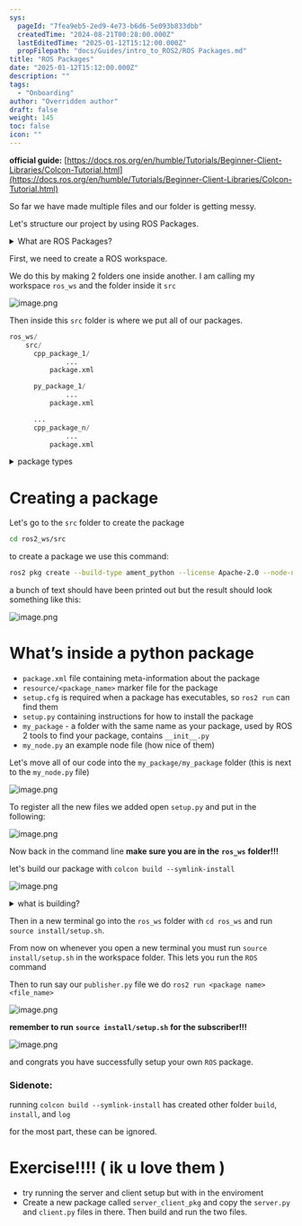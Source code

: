 ```yaml
---
sys:
  pageId: "7fea9eb5-2ed9-4e73-b6d6-5e093b833dbb"
  createdTime: "2024-08-21T00:28:00.000Z"
  lastEditedTime: "2025-01-12T15:12:00.000Z"
  propFilepath: "docs/Guides/intro_to_ROS2/ROS Packages.md"
title: "ROS Packages"
date: "2025-01-12T15:12:00.000Z"
description: ""
tags:
  - "Onboarding"
author: "Overridden author"
draft: false
weight: 145
toc: false
icon: ""
---
```


**official guide:** [https://docs.ros.org/en/humble/Tutorials/Beginner-Client-Libraries/Colcon-Tutorial.html](https://docs.ros.org/en/humble/Tutorials/Beginner-Client-Libraries/Colcon-Tutorial.html)

So far we have made multiple files and our folder is getting messy.

Let's structure our project by using ROS Packages.

<details>

<summary>What are ROS Packages?</summary>

ROS Packages are, as the name implies, packages of code that are highly sharable between ROS developers.

They consist of a folder, `package.xml` file, and source code

```python
      cpp_package_1/
		      ... imagine much code files here ..
          package.xml
```

</details>

First, we need to create a ROS workspace.

We do this by making 2 folders one inside another. I am calling my workspace `ros_ws` and the folder inside it `src`

![image.png](https://prod-files-secure.s3.us-west-2.amazonaws.com/d518164a-d88e-44d1-a4ee-3adb3bd8bce0/70706947-fd18-4537-a67b-e12946812d31/image.png?X-Amz-Algorithm=AWS4-HMAC-SHA256&X-Amz-Content-Sha256=UNSIGNED-PAYLOAD&X-Amz-Credential=ASIAZI2LB4662374YH3S%2F20250528%2Fus-west-2%2Fs3%2Faws4_request&X-Amz-Date=20250528T121600Z&X-Amz-Expires=3600&X-Amz-Security-Token=IQoJb3JpZ2luX2VjEKz%2F%2F%2F%2F%2F%2F%2F%2F%2F%2FwEaCXVzLXdlc3QtMiJHMEUCIDJHLq8IQQd8WhiyQP%2F5dWk9mUsw%2FblGd1Fhwzy1jNU6AiEAhHa5NWz%2FZ2HGJS2FgbvZd8XtOqN9avKSHBcqv8WdLk0q%2FwMIdBAAGgw2Mzc0MjMxODM4MDUiDOhY7W8Fv6Yi7Nqn4SrcA%2Fd7VCe0omdQOlxBbqDpP7GtATd7kLypwJKXqgQzFhJvi6wvjjm3lq6Eqy6DFQOKR%2FiFYroTCJi1w7o8%2FeZujMFMhe5UxPeX5cP9hrFzmSpbN2VnsOxvA6d6M8wd8%2Bl267HSfQWfN4TqsUKb%2BZtGT1Y61jL3k5M1GLR7JnIunATbL8dgBH0KXpjiwoVShP1tSOtOUNROhKcqDpOsyyxZXWsAnA9MGdeS8ty6f1220fHqCY9VA1GvcuN2kppIENPJAy47CLIVhzQ3XRtUhd9dv2WYAWR3M27zdTGpjhTtR6Kbeb233wMkYW60VlZKffEwHuZ7nsIvbtix4zWR1PsqJ1V9vlIccL%2Fu8gzqAjo3MH%2B4kQbYBQlhCofSTLCAFXW5CyCrJLibxLtuHc1ihITz%2FXLnIWCWr8VuspcxFUK43n23xDxY1DOKXf7TSjP1c7fWtzf3Yohv2tecRtxFjt5fwDmBKB5oDmHTnB6%2FrZPXgJ%2Frlf2ZQPPSsoG2VZ0ew6FM5PbbcPU4wH4hHrOlXg2nPj9ohlwHkUUHlvcVTrKt37fIgfUY5DB1Si9%2BeOE0PiRFAH7Rd8seaz886rBmg3CF9inyejCkdz7tzumDnRi5H8U9PVayOAzWgf0EnGXcMKXk28EGOqUBNBrOgzQg3w7KOwXRzVVtfagoUxrJkLLhanq68M4Hz55pQiDMCRx6oloPU3RQf1kJoXcYKEHZF4ZGQfeZVEqsIzxudzwLWCjR03gEkUFsJY0FuBD1xc%2FOm%2BX3m7ZFgYQwRbY5GrR%2BUS%2Fll0lpAr91EW2dl1JNK5P08UdH54fsyiMu7jgbNV7laYGIZK1Sfc%2FaSt9dj5wGhSErZpwSJwb6t%2FxwDwFB&X-Amz-Signature=32007ea4deb2643196c7c23524d7958992aad8bee3d437c796f8cd0bfdcb618f&X-Amz-SignedHeaders=host&x-id=GetObject)

Then inside this `src` folder is where we put all of our packages.

```python
ros_ws/
    src/
      cpp_package_1/
		      ...
          package.xml

      py_package_1/
		      ...
          package.xml

      ...
      cpp_package_n/
		      ...
          package.xml

```

<details>

<summary>package types</summary>

packages can be either `C++` or python.

the intern file structure is different for each but for this guide we will stick to creating python packages

</details>

# Creating a package

Let's go to the `src` folder to create the package

```bash
cd ros2_ws/src
```

to create a package we use this command:

```bash
ros2 pkg create --build-type ament_python --license Apache-2.0 --node-name my_node my_package
```

a bunch of text should have been printed out but the result should look something like this:

![image.png](https://prod-files-secure.s3.us-west-2.amazonaws.com/d518164a-d88e-44d1-a4ee-3adb3bd8bce0/e6cf1e3f-8512-4a3e-b131-079f800bf3e8/image.png?X-Amz-Algorithm=AWS4-HMAC-SHA256&X-Amz-Content-Sha256=UNSIGNED-PAYLOAD&X-Amz-Credential=ASIAZI2LB4662374YH3S%2F20250528%2Fus-west-2%2Fs3%2Faws4_request&X-Amz-Date=20250528T121600Z&X-Amz-Expires=3600&X-Amz-Security-Token=IQoJb3JpZ2luX2VjEKz%2F%2F%2F%2F%2F%2F%2F%2F%2F%2FwEaCXVzLXdlc3QtMiJHMEUCIDJHLq8IQQd8WhiyQP%2F5dWk9mUsw%2FblGd1Fhwzy1jNU6AiEAhHa5NWz%2FZ2HGJS2FgbvZd8XtOqN9avKSHBcqv8WdLk0q%2FwMIdBAAGgw2Mzc0MjMxODM4MDUiDOhY7W8Fv6Yi7Nqn4SrcA%2Fd7VCe0omdQOlxBbqDpP7GtATd7kLypwJKXqgQzFhJvi6wvjjm3lq6Eqy6DFQOKR%2FiFYroTCJi1w7o8%2FeZujMFMhe5UxPeX5cP9hrFzmSpbN2VnsOxvA6d6M8wd8%2Bl267HSfQWfN4TqsUKb%2BZtGT1Y61jL3k5M1GLR7JnIunATbL8dgBH0KXpjiwoVShP1tSOtOUNROhKcqDpOsyyxZXWsAnA9MGdeS8ty6f1220fHqCY9VA1GvcuN2kppIENPJAy47CLIVhzQ3XRtUhd9dv2WYAWR3M27zdTGpjhTtR6Kbeb233wMkYW60VlZKffEwHuZ7nsIvbtix4zWR1PsqJ1V9vlIccL%2Fu8gzqAjo3MH%2B4kQbYBQlhCofSTLCAFXW5CyCrJLibxLtuHc1ihITz%2FXLnIWCWr8VuspcxFUK43n23xDxY1DOKXf7TSjP1c7fWtzf3Yohv2tecRtxFjt5fwDmBKB5oDmHTnB6%2FrZPXgJ%2Frlf2ZQPPSsoG2VZ0ew6FM5PbbcPU4wH4hHrOlXg2nPj9ohlwHkUUHlvcVTrKt37fIgfUY5DB1Si9%2BeOE0PiRFAH7Rd8seaz886rBmg3CF9inyejCkdz7tzumDnRi5H8U9PVayOAzWgf0EnGXcMKXk28EGOqUBNBrOgzQg3w7KOwXRzVVtfagoUxrJkLLhanq68M4Hz55pQiDMCRx6oloPU3RQf1kJoXcYKEHZF4ZGQfeZVEqsIzxudzwLWCjR03gEkUFsJY0FuBD1xc%2FOm%2BX3m7ZFgYQwRbY5GrR%2BUS%2Fll0lpAr91EW2dl1JNK5P08UdH54fsyiMu7jgbNV7laYGIZK1Sfc%2FaSt9dj5wGhSErZpwSJwb6t%2FxwDwFB&X-Amz-Signature=823d9d906572331f6cc404263d67b2fdbd1013d15cf7f902def263ff87f46903&X-Amz-SignedHeaders=host&x-id=GetObject)

# What’s inside a python package

- `package.xml` file containing meta-information about the package
- `resource/<package_name>` marker file for the package
- `setup.cfg` is required when a package has executables, so `ros2 run` can find them
- `setup.py` containing instructions for how to install the package
- `my_package` - a folder with the same name as your package, used by ROS 2 tools to find your package, contains `__init__.py`
- `my_node.py` an example node file (how nice of them)

Let's move all of our code into the `my_package/my_package` folder (this is next to the `my_node.py` file)

![image.png](https://prod-files-secure.s3.us-west-2.amazonaws.com/d518164a-d88e-44d1-a4ee-3adb3bd8bce0/9ce58f11-0da9-4d3e-b86d-506a9685d378/image.png?X-Amz-Algorithm=AWS4-HMAC-SHA256&X-Amz-Content-Sha256=UNSIGNED-PAYLOAD&X-Amz-Credential=ASIAZI2LB4662374YH3S%2F20250528%2Fus-west-2%2Fs3%2Faws4_request&X-Amz-Date=20250528T121600Z&X-Amz-Expires=3600&X-Amz-Security-Token=IQoJb3JpZ2luX2VjEKz%2F%2F%2F%2F%2F%2F%2F%2F%2F%2FwEaCXVzLXdlc3QtMiJHMEUCIDJHLq8IQQd8WhiyQP%2F5dWk9mUsw%2FblGd1Fhwzy1jNU6AiEAhHa5NWz%2FZ2HGJS2FgbvZd8XtOqN9avKSHBcqv8WdLk0q%2FwMIdBAAGgw2Mzc0MjMxODM4MDUiDOhY7W8Fv6Yi7Nqn4SrcA%2Fd7VCe0omdQOlxBbqDpP7GtATd7kLypwJKXqgQzFhJvi6wvjjm3lq6Eqy6DFQOKR%2FiFYroTCJi1w7o8%2FeZujMFMhe5UxPeX5cP9hrFzmSpbN2VnsOxvA6d6M8wd8%2Bl267HSfQWfN4TqsUKb%2BZtGT1Y61jL3k5M1GLR7JnIunATbL8dgBH0KXpjiwoVShP1tSOtOUNROhKcqDpOsyyxZXWsAnA9MGdeS8ty6f1220fHqCY9VA1GvcuN2kppIENPJAy47CLIVhzQ3XRtUhd9dv2WYAWR3M27zdTGpjhTtR6Kbeb233wMkYW60VlZKffEwHuZ7nsIvbtix4zWR1PsqJ1V9vlIccL%2Fu8gzqAjo3MH%2B4kQbYBQlhCofSTLCAFXW5CyCrJLibxLtuHc1ihITz%2FXLnIWCWr8VuspcxFUK43n23xDxY1DOKXf7TSjP1c7fWtzf3Yohv2tecRtxFjt5fwDmBKB5oDmHTnB6%2FrZPXgJ%2Frlf2ZQPPSsoG2VZ0ew6FM5PbbcPU4wH4hHrOlXg2nPj9ohlwHkUUHlvcVTrKt37fIgfUY5DB1Si9%2BeOE0PiRFAH7Rd8seaz886rBmg3CF9inyejCkdz7tzumDnRi5H8U9PVayOAzWgf0EnGXcMKXk28EGOqUBNBrOgzQg3w7KOwXRzVVtfagoUxrJkLLhanq68M4Hz55pQiDMCRx6oloPU3RQf1kJoXcYKEHZF4ZGQfeZVEqsIzxudzwLWCjR03gEkUFsJY0FuBD1xc%2FOm%2BX3m7ZFgYQwRbY5GrR%2BUS%2Fll0lpAr91EW2dl1JNK5P08UdH54fsyiMu7jgbNV7laYGIZK1Sfc%2FaSt9dj5wGhSErZpwSJwb6t%2FxwDwFB&X-Amz-Signature=4eecff2fb5e5c9859b12b7862f9b1e78c2cbbd3923422a03421ebe7532c5f347&X-Amz-SignedHeaders=host&x-id=GetObject)

To register all the new files we added open `setup.py` and put in the following:

![image.png](https://prod-files-secure.s3.us-west-2.amazonaws.com/d518164a-d88e-44d1-a4ee-3adb3bd8bce0/1cd7c262-4cae-4496-9d75-c178537d24a2/image.png?X-Amz-Algorithm=AWS4-HMAC-SHA256&X-Amz-Content-Sha256=UNSIGNED-PAYLOAD&X-Amz-Credential=ASIAZI2LB4662374YH3S%2F20250528%2Fus-west-2%2Fs3%2Faws4_request&X-Amz-Date=20250528T121600Z&X-Amz-Expires=3600&X-Amz-Security-Token=IQoJb3JpZ2luX2VjEKz%2F%2F%2F%2F%2F%2F%2F%2F%2F%2FwEaCXVzLXdlc3QtMiJHMEUCIDJHLq8IQQd8WhiyQP%2F5dWk9mUsw%2FblGd1Fhwzy1jNU6AiEAhHa5NWz%2FZ2HGJS2FgbvZd8XtOqN9avKSHBcqv8WdLk0q%2FwMIdBAAGgw2Mzc0MjMxODM4MDUiDOhY7W8Fv6Yi7Nqn4SrcA%2Fd7VCe0omdQOlxBbqDpP7GtATd7kLypwJKXqgQzFhJvi6wvjjm3lq6Eqy6DFQOKR%2FiFYroTCJi1w7o8%2FeZujMFMhe5UxPeX5cP9hrFzmSpbN2VnsOxvA6d6M8wd8%2Bl267HSfQWfN4TqsUKb%2BZtGT1Y61jL3k5M1GLR7JnIunATbL8dgBH0KXpjiwoVShP1tSOtOUNROhKcqDpOsyyxZXWsAnA9MGdeS8ty6f1220fHqCY9VA1GvcuN2kppIENPJAy47CLIVhzQ3XRtUhd9dv2WYAWR3M27zdTGpjhTtR6Kbeb233wMkYW60VlZKffEwHuZ7nsIvbtix4zWR1PsqJ1V9vlIccL%2Fu8gzqAjo3MH%2B4kQbYBQlhCofSTLCAFXW5CyCrJLibxLtuHc1ihITz%2FXLnIWCWr8VuspcxFUK43n23xDxY1DOKXf7TSjP1c7fWtzf3Yohv2tecRtxFjt5fwDmBKB5oDmHTnB6%2FrZPXgJ%2Frlf2ZQPPSsoG2VZ0ew6FM5PbbcPU4wH4hHrOlXg2nPj9ohlwHkUUHlvcVTrKt37fIgfUY5DB1Si9%2BeOE0PiRFAH7Rd8seaz886rBmg3CF9inyejCkdz7tzumDnRi5H8U9PVayOAzWgf0EnGXcMKXk28EGOqUBNBrOgzQg3w7KOwXRzVVtfagoUxrJkLLhanq68M4Hz55pQiDMCRx6oloPU3RQf1kJoXcYKEHZF4ZGQfeZVEqsIzxudzwLWCjR03gEkUFsJY0FuBD1xc%2FOm%2BX3m7ZFgYQwRbY5GrR%2BUS%2Fll0lpAr91EW2dl1JNK5P08UdH54fsyiMu7jgbNV7laYGIZK1Sfc%2FaSt9dj5wGhSErZpwSJwb6t%2FxwDwFB&X-Amz-Signature=c9539affcc9637cd0ec35e3086ec98d9a85c21ffd98a58978124c02cc597cdbe&X-Amz-SignedHeaders=host&x-id=GetObject)

Now back in the command line **make sure you are in the** **`ros_ws`** **folder!!!**

let's build our package with `colcon build --symlink-install`

![image.png](https://prod-files-secure.s3.us-west-2.amazonaws.com/d518164a-d88e-44d1-a4ee-3adb3bd8bce0/2f2a0d27-b173-48fd-b189-5f5c0ce65619/image.png?X-Amz-Algorithm=AWS4-HMAC-SHA256&X-Amz-Content-Sha256=UNSIGNED-PAYLOAD&X-Amz-Credential=ASIAZI2LB4662374YH3S%2F20250528%2Fus-west-2%2Fs3%2Faws4_request&X-Amz-Date=20250528T121600Z&X-Amz-Expires=3600&X-Amz-Security-Token=IQoJb3JpZ2luX2VjEKz%2F%2F%2F%2F%2F%2F%2F%2F%2F%2FwEaCXVzLXdlc3QtMiJHMEUCIDJHLq8IQQd8WhiyQP%2F5dWk9mUsw%2FblGd1Fhwzy1jNU6AiEAhHa5NWz%2FZ2HGJS2FgbvZd8XtOqN9avKSHBcqv8WdLk0q%2FwMIdBAAGgw2Mzc0MjMxODM4MDUiDOhY7W8Fv6Yi7Nqn4SrcA%2Fd7VCe0omdQOlxBbqDpP7GtATd7kLypwJKXqgQzFhJvi6wvjjm3lq6Eqy6DFQOKR%2FiFYroTCJi1w7o8%2FeZujMFMhe5UxPeX5cP9hrFzmSpbN2VnsOxvA6d6M8wd8%2Bl267HSfQWfN4TqsUKb%2BZtGT1Y61jL3k5M1GLR7JnIunATbL8dgBH0KXpjiwoVShP1tSOtOUNROhKcqDpOsyyxZXWsAnA9MGdeS8ty6f1220fHqCY9VA1GvcuN2kppIENPJAy47CLIVhzQ3XRtUhd9dv2WYAWR3M27zdTGpjhTtR6Kbeb233wMkYW60VlZKffEwHuZ7nsIvbtix4zWR1PsqJ1V9vlIccL%2Fu8gzqAjo3MH%2B4kQbYBQlhCofSTLCAFXW5CyCrJLibxLtuHc1ihITz%2FXLnIWCWr8VuspcxFUK43n23xDxY1DOKXf7TSjP1c7fWtzf3Yohv2tecRtxFjt5fwDmBKB5oDmHTnB6%2FrZPXgJ%2Frlf2ZQPPSsoG2VZ0ew6FM5PbbcPU4wH4hHrOlXg2nPj9ohlwHkUUHlvcVTrKt37fIgfUY5DB1Si9%2BeOE0PiRFAH7Rd8seaz886rBmg3CF9inyejCkdz7tzumDnRi5H8U9PVayOAzWgf0EnGXcMKXk28EGOqUBNBrOgzQg3w7KOwXRzVVtfagoUxrJkLLhanq68M4Hz55pQiDMCRx6oloPU3RQf1kJoXcYKEHZF4ZGQfeZVEqsIzxudzwLWCjR03gEkUFsJY0FuBD1xc%2FOm%2BX3m7ZFgYQwRbY5GrR%2BUS%2Fll0lpAr91EW2dl1JNK5P08UdH54fsyiMu7jgbNV7laYGIZK1Sfc%2FaSt9dj5wGhSErZpwSJwb6t%2FxwDwFB&X-Amz-Signature=b02794c54bf8cc801f9f976969d99183c94bc8b55a99f328894e9bb7851c7b12&X-Amz-SignedHeaders=host&x-id=GetObject)

<details>

<summary>what is building?</summary>

if you are a CS major at Rose-Hulman you will learn the answer to this in CSSE132

but TLDR; is it combines all the code files into one program that can be run easily 

</details>

Then in a new terminal go into the `ros_ws` folder with `cd ros_ws` and run `source install/setup.sh`. 

From now on whenever you open a new terminal you must run `source install/setup.sh` in the workspace folder. This lets you run the `ROS` command

Then to run say our `publisher.py` file we do `ros2 run <package name> <file_name>`

![image.png](https://prod-files-secure.s3.us-west-2.amazonaws.com/d518164a-d88e-44d1-a4ee-3adb3bd8bce0/4f4b1219-3a44-4632-aa0a-ce3471699f59/image.png?X-Amz-Algorithm=AWS4-HMAC-SHA256&X-Amz-Content-Sha256=UNSIGNED-PAYLOAD&X-Amz-Credential=ASIAZI2LB4662374YH3S%2F20250528%2Fus-west-2%2Fs3%2Faws4_request&X-Amz-Date=20250528T121600Z&X-Amz-Expires=3600&X-Amz-Security-Token=IQoJb3JpZ2luX2VjEKz%2F%2F%2F%2F%2F%2F%2F%2F%2F%2FwEaCXVzLXdlc3QtMiJHMEUCIDJHLq8IQQd8WhiyQP%2F5dWk9mUsw%2FblGd1Fhwzy1jNU6AiEAhHa5NWz%2FZ2HGJS2FgbvZd8XtOqN9avKSHBcqv8WdLk0q%2FwMIdBAAGgw2Mzc0MjMxODM4MDUiDOhY7W8Fv6Yi7Nqn4SrcA%2Fd7VCe0omdQOlxBbqDpP7GtATd7kLypwJKXqgQzFhJvi6wvjjm3lq6Eqy6DFQOKR%2FiFYroTCJi1w7o8%2FeZujMFMhe5UxPeX5cP9hrFzmSpbN2VnsOxvA6d6M8wd8%2Bl267HSfQWfN4TqsUKb%2BZtGT1Y61jL3k5M1GLR7JnIunATbL8dgBH0KXpjiwoVShP1tSOtOUNROhKcqDpOsyyxZXWsAnA9MGdeS8ty6f1220fHqCY9VA1GvcuN2kppIENPJAy47CLIVhzQ3XRtUhd9dv2WYAWR3M27zdTGpjhTtR6Kbeb233wMkYW60VlZKffEwHuZ7nsIvbtix4zWR1PsqJ1V9vlIccL%2Fu8gzqAjo3MH%2B4kQbYBQlhCofSTLCAFXW5CyCrJLibxLtuHc1ihITz%2FXLnIWCWr8VuspcxFUK43n23xDxY1DOKXf7TSjP1c7fWtzf3Yohv2tecRtxFjt5fwDmBKB5oDmHTnB6%2FrZPXgJ%2Frlf2ZQPPSsoG2VZ0ew6FM5PbbcPU4wH4hHrOlXg2nPj9ohlwHkUUHlvcVTrKt37fIgfUY5DB1Si9%2BeOE0PiRFAH7Rd8seaz886rBmg3CF9inyejCkdz7tzumDnRi5H8U9PVayOAzWgf0EnGXcMKXk28EGOqUBNBrOgzQg3w7KOwXRzVVtfagoUxrJkLLhanq68M4Hz55pQiDMCRx6oloPU3RQf1kJoXcYKEHZF4ZGQfeZVEqsIzxudzwLWCjR03gEkUFsJY0FuBD1xc%2FOm%2BX3m7ZFgYQwRbY5GrR%2BUS%2Fll0lpAr91EW2dl1JNK5P08UdH54fsyiMu7jgbNV7laYGIZK1Sfc%2FaSt9dj5wGhSErZpwSJwb6t%2FxwDwFB&X-Amz-Signature=e954dacccd38630656739c7dc7434a0f19130397079ef59c3784e4a9de898ec3&X-Amz-SignedHeaders=host&x-id=GetObject)

**remember to run** **`source install/setup.sh`** **for the subscriber!!!**

![image.png](https://prod-files-secure.s3.us-west-2.amazonaws.com/d518164a-d88e-44d1-a4ee-3adb3bd8bce0/02121119-dad4-49ec-8356-c956108b4243/image.png?X-Amz-Algorithm=AWS4-HMAC-SHA256&X-Amz-Content-Sha256=UNSIGNED-PAYLOAD&X-Amz-Credential=ASIAZI2LB4662374YH3S%2F20250528%2Fus-west-2%2Fs3%2Faws4_request&X-Amz-Date=20250528T121600Z&X-Amz-Expires=3600&X-Amz-Security-Token=IQoJb3JpZ2luX2VjEKz%2F%2F%2F%2F%2F%2F%2F%2F%2F%2FwEaCXVzLXdlc3QtMiJHMEUCIDJHLq8IQQd8WhiyQP%2F5dWk9mUsw%2FblGd1Fhwzy1jNU6AiEAhHa5NWz%2FZ2HGJS2FgbvZd8XtOqN9avKSHBcqv8WdLk0q%2FwMIdBAAGgw2Mzc0MjMxODM4MDUiDOhY7W8Fv6Yi7Nqn4SrcA%2Fd7VCe0omdQOlxBbqDpP7GtATd7kLypwJKXqgQzFhJvi6wvjjm3lq6Eqy6DFQOKR%2FiFYroTCJi1w7o8%2FeZujMFMhe5UxPeX5cP9hrFzmSpbN2VnsOxvA6d6M8wd8%2Bl267HSfQWfN4TqsUKb%2BZtGT1Y61jL3k5M1GLR7JnIunATbL8dgBH0KXpjiwoVShP1tSOtOUNROhKcqDpOsyyxZXWsAnA9MGdeS8ty6f1220fHqCY9VA1GvcuN2kppIENPJAy47CLIVhzQ3XRtUhd9dv2WYAWR3M27zdTGpjhTtR6Kbeb233wMkYW60VlZKffEwHuZ7nsIvbtix4zWR1PsqJ1V9vlIccL%2Fu8gzqAjo3MH%2B4kQbYBQlhCofSTLCAFXW5CyCrJLibxLtuHc1ihITz%2FXLnIWCWr8VuspcxFUK43n23xDxY1DOKXf7TSjP1c7fWtzf3Yohv2tecRtxFjt5fwDmBKB5oDmHTnB6%2FrZPXgJ%2Frlf2ZQPPSsoG2VZ0ew6FM5PbbcPU4wH4hHrOlXg2nPj9ohlwHkUUHlvcVTrKt37fIgfUY5DB1Si9%2BeOE0PiRFAH7Rd8seaz886rBmg3CF9inyejCkdz7tzumDnRi5H8U9PVayOAzWgf0EnGXcMKXk28EGOqUBNBrOgzQg3w7KOwXRzVVtfagoUxrJkLLhanq68M4Hz55pQiDMCRx6oloPU3RQf1kJoXcYKEHZF4ZGQfeZVEqsIzxudzwLWCjR03gEkUFsJY0FuBD1xc%2FOm%2BX3m7ZFgYQwRbY5GrR%2BUS%2Fll0lpAr91EW2dl1JNK5P08UdH54fsyiMu7jgbNV7laYGIZK1Sfc%2FaSt9dj5wGhSErZpwSJwb6t%2FxwDwFB&X-Amz-Signature=41fd1971b5d9d18433c25f60bc5651b2468d196a09613b33b9532e29982ac53e&X-Amz-SignedHeaders=host&x-id=GetObject)

and congrats you have successfully setup your own `ROS` package.

### Sidenote:

running `colcon build --symlink-install` has created other folder `build`, `install`, and `log`

for the most part, these can be ignored.

# Exercise!!!! ( ik u love them )

- try running the server and client setup but with in the enviroment
- Create a new package called `server_client_pkg` and copy the `server.py` and `client.py` files in there. Then build and run the two files.
